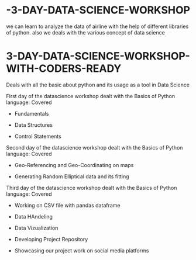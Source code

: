 # -3-DAY-DATA-SCIENCE-WORKSHOP
we can learn to analyze the data of airline with the help of different libraries of python. also we deals with the various concept of data science

# 3-DAY-DATA-SCIENCE-WORKSHOP-WITH-CODERS-READY
Deals with all the basic about python and its usage as a tool in Data Science

First day of the datascience workshop dealt with the Basics of Python language:
Covered
- Fundamentals

- Data Structures

- Control Statements


Second day of the datascience workshop dealt with the Basics of Python language:
Covered
- Geo-Referencing and Geo-Coordinating on maps

- Generating Random Elliptical data and its fitting

Third day of the datascience workshop dealt with the Basics of Python language:
Covered
- Working on CSV file with pandas dataframe

- Data HAndeling

- Data Vizualization

- Developing Project Repository

- Showcasing our project work on social media platforms
